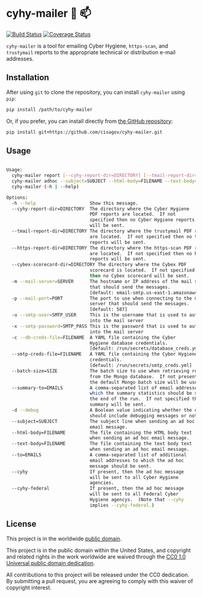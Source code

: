 # cyhy-mailer :postal_horn: :mailbox: #

[![Build Status](https://travis-ci.org/cisagov/cyhy-mailer.svg?branch=develop)](https://travis-ci.org/cisagov/cyhy-mailer)
[![Coverage Status](https://coveralls.io/repos/github/cisagov/cyhy-mailer/badge.svg?branch=develop)](https://coveralls.io/github/cisagov/cyhy-mailer?branch=develop)

`cyhy-mailer` is a tool for emailing Cyber Hygiene, `https-scan`, and
`trustymail` reports to the appropriate technical or distribution
e-mail addresses.

## Installation ##

After using `git` to clone the repository, you can install
`cyhy-mailer` using `pip`:
```bash
pip install /path/to/cyhy-mailer
```

Or, if you prefer, you can install directly from
[the GitHub repository](https://github.com/cisagov/cyhy-mailer):
```bash
pip install git+https://github.com/cisagov/cyhy-mailer.git
```

## Usage ##

```bash

Usage:
  cyhy-mailer report [--cyhy-report-dir=DIRECTORY] [--tmail-report-dir=DIRECTORY] [--https-report-dir=DIRECTORY] [--cybex-scorecard-dir=DIRECTORY] [--mail-server=SERVER] [--mail-port=PORT] [--smtp-user=SMTP_USER] [--smtp-password=SMTP_PASS] [--db-creds-file=FILENAME] [--smtp-creds-file=FILENAME] [--batch-size=SIZE] [--summary-to=EMAILS] [--debug]
  cyhy-mailer adhoc --subject=SUBJECT --html-body=FILENAME --text-body=FILENAME [--to=EMAILS] [--cyhy] [--cyhy-federal] [--mail-server=SERVER] [--mail-port=PORT] [--smtp-user=SMTP_USER] [--smtp-password=SMTP_PASS] [--db-creds-file=FILENAME] [--smtp-creds-file=FILENAME] [--batch-size=SIZE] [--summary-to=EMAILS] [--debug]
  cyhy-mailer (-h | --help)

Options:
  -h --help                    Show this message.
  --cyhy-report-dir=DIRECTORY  The directory where the Cyber Hygiene
                               PDF reports are located.  If not
                               specified then no Cyber Hygiene reports
                               will be sent.
  --tmail-report-dir=DIRECTORY The directory where the trustymail PDF reports
                               are located.  If not specified then no trustymail
                               reports will be sent.
  --https-report-dir=DIRECTORY The directory where the https-scan PDF reports
                               are located.  If not specified then no https-scan
                               reports will be sent.
  --cybex-scorecard-dir=DIRECTORY The directory where the Cybex PDF
                               scorecard is located.  If not specified
                               then no Cybex scorecard will be sent.
  -m --mail-server=SERVER      The hostname or IP address of the mail server
                               that should send the messages.
                               [default: email-smtp.us-east-1.amazonaws.com]
  -p --mail-port=PORT          The port to use when connecting to the mail
                               server that should send the messages.
                               [default: 587]
  -u --smtp-user=SMTP_USER     This is the username that is used to authenticate
                               into the mail server
  -x --smtp-password=SMTP_PASS This is the password that is used to authenticate
                               into the mail server
  -c --db-creds-file=FILENAME  A YAML file containing the Cyber
                               Hygiene database credentials.
                               [default: /run/secrets/database_creds.yml]
  --smtp-creds-file=FILENAME   A YAML file containing the Cyber Hygiene SMTP
                               credentials.
                               [default: /run/secrets/smtp_creds.yml]
  --batch-size=SIZE            The batch size to use when retrieving results
                               from the Mongo database.  If not present then
                               the default Mongo batch size will be used.
  --summary-to=EMAILS          A comma-separated list of email addresses to
                               which the summary statistics should be sent at
                               the end of the run.  If not specified then no
                               summary will be sent.
  -d --debug                   A Boolean value indicating whether the output
                               should include debugging messages or not.
  --subject=SUBJECT            The subject line when sending an ad hoc
                               email message.
  --html-body=FILENAME         The file containing the HTML body text
                               when sending an ad hoc email message.
  --text-body=FILENAME         The file containing the text body text
                               when sending an ad hoc email message.
  --to=EMAILS                  A comma-separated list of additional
                               email addresses to which the ad hoc
                               message should be sent.
  --cyhy                       If present, then the ad hoc message
                               will be sent to all Cyber Hygiene
                               agencies.
  --cyhy-federal               If present, then the ad hoc message
                               will be sent to all Federal Cyber
                               Hygiene agencys.  (Note that --cyhy
                               implies --cyhy-federal.)
```

## License ##

This project is in the worldwide [public domain](LICENSE.md).

This project is in the public domain within the United States, and
copyright and related rights in the work worldwide are waived through
the [CC0 1.0 Universal public domain
dedication](https://creativecommons.org/publicdomain/zero/1.0/).

All contributions to this project will be released under the CC0
dedication. By submitting a pull request, you are agreeing to comply
with this waiver of copyright interest.
